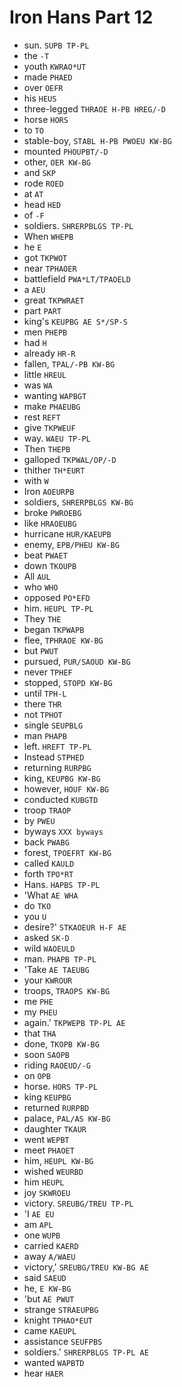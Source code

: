 # Iron Hans Part 12

* sun. `SUPB TP-PL`
* the `-T`
* youth `KWRAO*UT`
* made `PHAED`
* over `OEFR`
* his `HEUS`
* three-legged `THRAOE H-PB HREG/-D`
* horse `HORS`
* to `TO`
* stable-boy, `STABL H-PB PWOEU KW-BG`
* mounted `PHOUPBT/-D`
* other, `OER KW-BG`
* and `SKP`
* rode `ROED`
* at `AT`
* head `HED`
* of `-F`
* soldiers. `SHRERPBLGS TP-PL`
* When `WHEPB`
* he `E`
* got `TKPWOT`
* near `TPHAOER`
* battlefield `PWA*LT/TPAOELD`
* a `AEU`
* great `TKPWRAET`
* part `PART`
* king's `KEUPBG AE S*/SP-S`
* men `PHEPB`
* had `H`
* already `HR-R`
* fallen, `TPAL/-PB KW-BG`
* little `HREUL`
* was `WA`
* wanting `WAPBGT`
* make `PHAEUBG`
* rest `REFT`
* give `TKPWEUF`
* way. `WAEU TP-PL`
* Then `THEPB`
* galloped `TKPWAL/OP/-D`
* thither `TH*EURT`
* with `W`
* Iron `AOEURPB`
* soldiers, `SHRERPBLGS KW-BG`
* broke `PWROEBG`
* like `HRAOEUBG`
* hurricane `HUR/KAEUPB`
* enemy, `EPB/PHEU KW-BG`
* beat `PWAET`
* down `TKOUPB`
* All `AUL`
* who `WHO`
* opposed `PO*EFD`
* him. `HEUPL TP-PL`
* They `THE`
* began `TKPWAPB`
* flee, `TPHRAOE KW-BG`
* but `PWUT`
* pursued, `PUR/SAOUD KW-BG`
* never `TPHEF`
* stopped, `STOPD KW-BG`
* until `TPH-L`
* there `THR`
* not `TPHOT`
* single `SEUPBLG`
* man `PHAPB`
* left. `HREFT TP-PL`
* Instead `STPHED`
* returning `RURPBG`
* king, `KEUPBG KW-BG`
* however, `HOUF KW-BG`
* conducted `KUBGTD`
* troop `TRAOP`
* by `PWEU`
* byways `XXX byways`
* back `PWABG`
* forest, `TPOEFRT KW-BG`
* called `KAULD`
* forth `TPO*RT`
* Hans. `HAPBS TP-PL`
* 'What `AE WHA`
* do `TKO`
* you `U`
* desire?' `STKAOEUR H-F AE`
* asked `SK-D`
* wild `WAOEULD`
* man. `PHAPB TP-PL`
* 'Take `AE TAEUBG`
* your `KWROUR`
* troops, `TRAOPS KW-BG`
* me `PHE`
* my `PHEU`
* again.' `TKPWEPB TP-PL AE`
* that `THA`
* done, `TKOPB KW-BG`
* soon `SAOPB`
* riding `RAOEUD/-G`
* on `OPB`
* horse. `HORS TP-PL`
* king `KEUPBG`
* returned `RURPBD`
* palace, `PAL/AS KW-BG`
* daughter `TKAUR`
* went `WEPBT`
* meet `PHAOET`
* him, `HEUPL KW-BG`
* wished `WEURBD`
* him `HEUPL`
* joy `SKWROEU`
* victory. `SREUBG/TREU TP-PL`
* 'I `AE EU`
* am `APL`
* one `WUPB`
* carried `KAERD`
* away `A/WAEU`
* victory,' `SREUBG/TREU KW-BG AE`
* said `SAEUD`
* he, `E KW-BG`
* 'but `AE PWUT`
* strange `STRAEUPBG`
* knight `TPHAO*EUT`
* came `KAEUPL`
* assistance `SEUFPBS`
* soldiers.' `SHRERPBLGS TP-PL AE`
* wanted `WAPBTD`
* hear `HAER`
